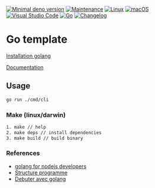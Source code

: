 [![Minimal deno version](https://img.shields.io/static/v1?label=go&message=%3E=1.18.2&color)](https://go.dev/doc/devel/release)
[![Maintenance](https://img.shields.io/badge/Maintained%3F-yes-green.svg)](https://GitHub.com/stephen-shopopop/go-template/graphs/commit-activity)
[![Linux](https://svgshare.com/i/Zhy.svg)](https://svgshare.com/i/Zhy.svg)
[![macOS](https://svgshare.com/i/ZjP.svg)](https://svgshare.com/i/ZjP.svg)
[![Visual Studio Code](https://img.shields.io/badge/--007ACC?logo=visual%20studio%20code&logoColor=ffffff)](https://code.visualstudio.com/)
[![Go](https://github.com/stephen-shopopop/go-template/actions/workflows/go.yml/badge.svg)](https://github.com/stephen-shopopop/go-template/actions/workflows/go.yml)
[![Changelog](https://github.com/stephen-shopopop/go-template/actions/workflows/release.yml/badge.svg)](https://github.com/stephen-shopopop/go-template/actions/workflows/release.yml)

# Go template

[Installation golang](https://go.dev/doc/install)

[Documentation](https://go.dev/doc/)

## Usage

```bash
go run ./cmd/cli
```

### Make (linux/darwin)

```bash
1. make // help
2. make deps // install dependencies
3. make build // build binary
```

### References

- [golang for nodejs developers](https://github.com/miguelmota/golang-for-nodejs-developers)
- [Structure programme](https://blog.otso.fr/2020-10-11-organisation-projet-go-standard)
- [Debuter avec golang](https://www.youtube.com/c/getCodingKnowledge/videos)
